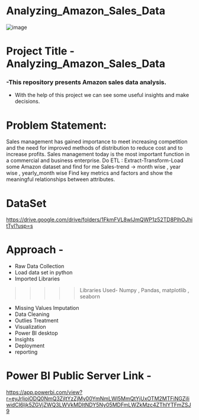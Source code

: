# Analyzing_Amazon_Sales_Data

![image](https://user-images.githubusercontent.com/122156209/226376503-6c069e0f-4c6a-4448-9a0f-f5f1bf966174.png)

# Project Title - Analyzing_Amazon_Sales_Data
### -This repository presents Amazon sales  data analysis.
- With the help of this project we can see some useful insights and make decisions.

# Problem Statement:
Sales management has gained importance to meet increasing competition and the need for improved methods of distribution to reduce cost and to increase profits. Sales
management today is the most important function in a commercial and business enterprise.
Do ETL : Extract-Transform-Load some Amazon dataset and find for me
Sales-trend -> month wise , year wise , yearly_month wise
Find key metrics and factors and show the meaningful relationships between attributes.


# DataSet
 https://drive.google.com/drive/folders/1FkmFVL8wlJmQWP1z52TD8PlhOJhitTyI?usp=s

# Approach -
 - Raw Data Collection
 - Load data set in python 
 - Imported Libraries
 >>>>> Libraries Used- Numpy , Pandas, matplotlib , seaborn
 
 - Missing Values Imputation
 - Data Cleaning 
 - Outlies Treatment
 - Visualization 
 - Power BI desktop
 - Insights
 - Deployment
 - reporting 
 
 
 
 
 # Power BI Public Server Link -
 https://app.powerbi.com/view?r=eyJrIjoiODQ0NmQ3ZjItYzZjMy00YmNmLWI5MmQtYjUxOTM2MTFiNGZjIiwidCI6Ijk5ZGVjZWQ3LWVkMDItNDY5Ny05MDFmLWZkMzc4ZThlYTFmZSJ9
 
 
 
